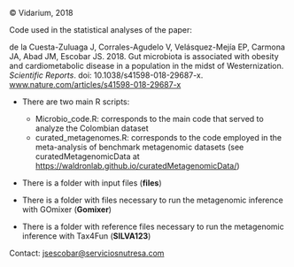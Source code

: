 © Vidarium, 2018

Code used in the statistical analyses of the paper:

de la Cuesta-Zuluaga J, Corrales-Agudelo V, Velásquez-Mejía EP, Carmona JA, Abad JM, Escobar JS. 2018.
Gut microbiota is associated with obesity and cardiometabolic disease in a population in the midst of Westernization. 
*Scientific Reports*. doi: 10.1038/s41598-018-29687-x.
www.nature.com/articles/s41598-018-29687-x


* There are two main R scripts:
  * Microbio_code.R: corresponds to the main code that served to analyze the Colombian dataset
  * curated_metagenomes.R: corresponds to the code employed in the meta-analysis of benchmark metagenomic datasets (see curatedMetagenomicData at https://waldronlab.github.io/curatedMetagenomicData/)
  
* There is a folder with input files (**files**)
* There is a folder with files necessary to run the metagenomic inference with GOmixer (**Gomixer**)
* There is a folder with reference files necessary to run the metagenomic inference with Tax4Fun (**SILVA123**)

Contact: jsescobar@serviciosnutresa.com
